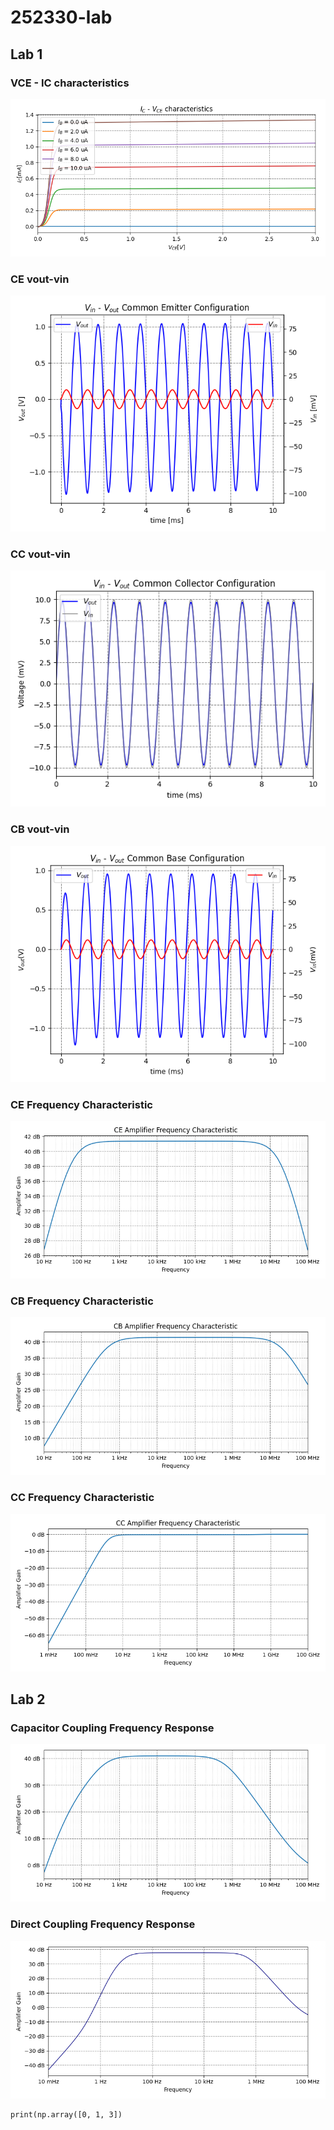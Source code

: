 # 252330-lab

## Lab 1

### VCE - IC characteristics
![IV char](https://github.com/Wizardcn/252330-lab/blob/master/bjt-char-lab/figure/graphout.png?raw=true)

### CE vout-vin
![CE vout-vin](https://github.com/Wizardcn/252330-lab/blob/master/bjt-amp-lab/figure/1-1.png?raw=true)

### CC vout-vin
![CC vout-vin](https://github.com/Wizardcn/252330-lab/blob/master/bjt-amp-lab/figure/1-2.png?raw=true)

### CB vout-vin
![CB vout-vin](https://github.com/Wizardcn/252330-lab/blob/master/bjt-amp-lab/figure/1-3.png?raw=true)

### CE Frequency Characteristic
![CE Freq. Res.](https://github.com/Wizardcn/252330-lab/blob/master/bjt-amp-lab/figure/1-1-freq.png?raw=true)

### CB Frequency Characteristic
![CB Freq. Res.](https://github.com/Wizardcn/252330-lab/blob/master/bjt-amp-lab/figure/1-3(2nd)-freq.png?raw=true)

### CC Frequency Characteristic
![CC Freq. Res.](https://github.com/Wizardcn/252330-lab/blob/master/bjt-amp-lab/figure/1-2-freq.png?raw=true)

## Lab 2

### Capacitor Coupling Frequency Response
![Capa. Coup. Freq. Res.](https://github.com/Wizardcn/252330-lab/blob/master/capacitor-coupling-lab/figure/3-1-freq.png?raw=true)

### Direct Coupling Frequency Response
![Direct Coup. Freq. Res.](https://github.com/Wizardcn/252330-lab/blob/master/direct-coupling-lab/figure/3-2-freq.png?raw=true)


```
print(np.array([0, 1, 3])
```
